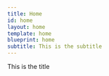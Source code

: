 ```yaml
---
title: Home
id: home
layout: home
template: home
blueprint: home
subtitle: This is the subtitle
---
```

This is the title
